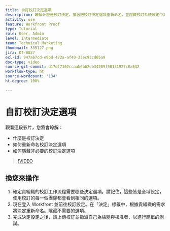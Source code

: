 ```yaml
---
title: 自訂校訂決定選項
description: 瞭解什麼是校訂決定。接著把校訂決定選項重新命名，並隱藏校訂系統設定中非必要的選項。
activity: use
feature: Workfront Proof
type: Tutorial
role: User, Admin
level: Intermediate
team: Technical Marketing
thumbnail: 335127.png
jira: KT-8827
exl-id: 947a67cd-e9bd-472a-af40-33ec93cd65a9
doc-type: video
source-git-commit: d17df7162ccaab6b62db34209f50131927c0a532
workflow-type: ht
source-wordcount: '134'
ht-degree: 100%

---
```


# 自訂校訂決定選項

觀看這段影片，您將會瞭解：

* 什麼是校訂決定
* 如何重新命名校訂決定選項
* 如何隱藏非必要的校訂決定選項

>[!VIDEO](https://video.tv.adobe.com/v/335127/?quality=12&learn=on&enablevpops)

## 換您來操作

1. 確定貴組織的校訂工作流程需要哪些決定選項。請記住，這些皆是全域設定，使用校訂的每一個團隊都會看到相同的選項。
1. 現在登入 Workfront 並前往校訂設定。在「決定」標籤中，根據貴組織的需求將決定重新命名。隱藏不需要的選項。
1. 完成決定設定之後，請上傳校訂並指派自己為檢閱與核准者，以進行簡單的測試。


<!--
Lean More URLs
-->
